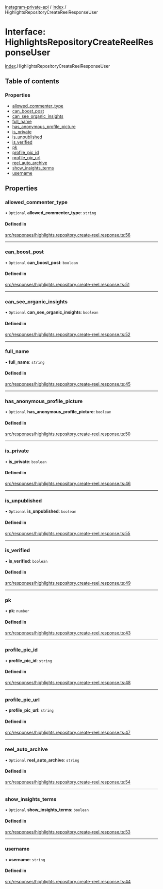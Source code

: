 [instagram-private-api](../../README.md) / [index](../../modules/index.md) / HighlightsRepositoryCreateReelResponseUser

# Interface: HighlightsRepositoryCreateReelResponseUser

[index](../../modules/index.md).HighlightsRepositoryCreateReelResponseUser

## Table of contents

### Properties

- [allowed\_commenter\_type](HighlightsRepositoryCreateReelResponseUser.md#allowed_commenter_type)
- [can\_boost\_post](HighlightsRepositoryCreateReelResponseUser.md#can_boost_post)
- [can\_see\_organic\_insights](HighlightsRepositoryCreateReelResponseUser.md#can_see_organic_insights)
- [full\_name](HighlightsRepositoryCreateReelResponseUser.md#full_name)
- [has\_anonymous\_profile\_picture](HighlightsRepositoryCreateReelResponseUser.md#has_anonymous_profile_picture)
- [is\_private](HighlightsRepositoryCreateReelResponseUser.md#is_private)
- [is\_unpublished](HighlightsRepositoryCreateReelResponseUser.md#is_unpublished)
- [is\_verified](HighlightsRepositoryCreateReelResponseUser.md#is_verified)
- [pk](HighlightsRepositoryCreateReelResponseUser.md#pk)
- [profile\_pic\_id](HighlightsRepositoryCreateReelResponseUser.md#profile_pic_id)
- [profile\_pic\_url](HighlightsRepositoryCreateReelResponseUser.md#profile_pic_url)
- [reel\_auto\_archive](HighlightsRepositoryCreateReelResponseUser.md#reel_auto_archive)
- [show\_insights\_terms](HighlightsRepositoryCreateReelResponseUser.md#show_insights_terms)
- [username](HighlightsRepositoryCreateReelResponseUser.md#username)

## Properties

### allowed\_commenter\_type

• `Optional` **allowed\_commenter\_type**: `string`

#### Defined in

[src/responses/highlights.repository.create-reel.response.ts:56](https://github.com/Nerixyz/instagram-private-api/blob/0e0721c/src/responses/highlights.repository.create-reel.response.ts#L56)

___

### can\_boost\_post

• `Optional` **can\_boost\_post**: `boolean`

#### Defined in

[src/responses/highlights.repository.create-reel.response.ts:51](https://github.com/Nerixyz/instagram-private-api/blob/0e0721c/src/responses/highlights.repository.create-reel.response.ts#L51)

___

### can\_see\_organic\_insights

• `Optional` **can\_see\_organic\_insights**: `boolean`

#### Defined in

[src/responses/highlights.repository.create-reel.response.ts:52](https://github.com/Nerixyz/instagram-private-api/blob/0e0721c/src/responses/highlights.repository.create-reel.response.ts#L52)

___

### full\_name

• **full\_name**: `string`

#### Defined in

[src/responses/highlights.repository.create-reel.response.ts:45](https://github.com/Nerixyz/instagram-private-api/blob/0e0721c/src/responses/highlights.repository.create-reel.response.ts#L45)

___

### has\_anonymous\_profile\_picture

• `Optional` **has\_anonymous\_profile\_picture**: `boolean`

#### Defined in

[src/responses/highlights.repository.create-reel.response.ts:50](https://github.com/Nerixyz/instagram-private-api/blob/0e0721c/src/responses/highlights.repository.create-reel.response.ts#L50)

___

### is\_private

• **is\_private**: `boolean`

#### Defined in

[src/responses/highlights.repository.create-reel.response.ts:46](https://github.com/Nerixyz/instagram-private-api/blob/0e0721c/src/responses/highlights.repository.create-reel.response.ts#L46)

___

### is\_unpublished

• `Optional` **is\_unpublished**: `boolean`

#### Defined in

[src/responses/highlights.repository.create-reel.response.ts:55](https://github.com/Nerixyz/instagram-private-api/blob/0e0721c/src/responses/highlights.repository.create-reel.response.ts#L55)

___

### is\_verified

• **is\_verified**: `boolean`

#### Defined in

[src/responses/highlights.repository.create-reel.response.ts:49](https://github.com/Nerixyz/instagram-private-api/blob/0e0721c/src/responses/highlights.repository.create-reel.response.ts#L49)

___

### pk

• **pk**: `number`

#### Defined in

[src/responses/highlights.repository.create-reel.response.ts:43](https://github.com/Nerixyz/instagram-private-api/blob/0e0721c/src/responses/highlights.repository.create-reel.response.ts#L43)

___

### profile\_pic\_id

• **profile\_pic\_id**: `string`

#### Defined in

[src/responses/highlights.repository.create-reel.response.ts:48](https://github.com/Nerixyz/instagram-private-api/blob/0e0721c/src/responses/highlights.repository.create-reel.response.ts#L48)

___

### profile\_pic\_url

• **profile\_pic\_url**: `string`

#### Defined in

[src/responses/highlights.repository.create-reel.response.ts:47](https://github.com/Nerixyz/instagram-private-api/blob/0e0721c/src/responses/highlights.repository.create-reel.response.ts#L47)

___

### reel\_auto\_archive

• `Optional` **reel\_auto\_archive**: `string`

#### Defined in

[src/responses/highlights.repository.create-reel.response.ts:54](https://github.com/Nerixyz/instagram-private-api/blob/0e0721c/src/responses/highlights.repository.create-reel.response.ts#L54)

___

### show\_insights\_terms

• `Optional` **show\_insights\_terms**: `boolean`

#### Defined in

[src/responses/highlights.repository.create-reel.response.ts:53](https://github.com/Nerixyz/instagram-private-api/blob/0e0721c/src/responses/highlights.repository.create-reel.response.ts#L53)

___

### username

• **username**: `string`

#### Defined in

[src/responses/highlights.repository.create-reel.response.ts:44](https://github.com/Nerixyz/instagram-private-api/blob/0e0721c/src/responses/highlights.repository.create-reel.response.ts#L44)
